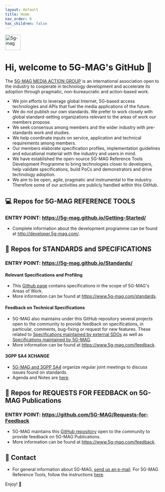 ```yaml
---
layout: default
title: Home
nav_order: 0
has_children: false
---
```


<img src="{{site.baseurl}}/assets/images/5g-mag-logo-with-text.png" alt="5g-mag" style="height:50px">

# Hi, welcome to 5G-MAG's GitHub 👋

The [5G-MAG MEDIA ACTION GROUP](https://www.5g-mag.com) is an international association open to the industry to cooperate in technology development and accelerate its adoption through pragmatic, non-bureaucratic and action-based work.
- We join efforts to leverage global Internet, 5G-based access technologies and APIs that fuel the media applications of the future.
- We do not publish our own standards. We prefer to work closely with global standard-setting organizations relevant to the areas of work our members propose.
- We seek consensus among members and the wider industry with pre-standards work and studies.
- We help coordinate inputs on service, application and technical requirements among members.
- Our members elaborate specification profiles, implementation guidelines and educational material with the industry and users in mind.
- We have established the open-source 5G-MAG Reference Tools Development Programme to bring technologies closer to developers, help validate specifications, build PoCs and demonstrators and drive technology adoption.
- We aim to be open, agile, pragmatic and instrumental to the industry. Therefore some of our activities are publicly handled within this GitHub.

## 💻 Repos for 5G-MAG REFERENCE TOOLS
### ENTRY POINT: https://5g-mag.github.io/Getting-Started/
- Complete information about the development programme can be found at http://developer.5g-mag.com/.

## 🔧 Repos for STANDARDS and SPECIFICATIONS
### ENTRY POINT: https://5g-mag.github.io/Standards/
#### Relevant Specifications and Profiling
- This [Github page](https://5g-mag.github.io/Standards/) contains specifications in the scope of 5G-MAG's Areas of Work.
- More information can be found at https://www.5g-mag.com/standards.

#### Feedback on Technical Specifications
- 5G-MAG also maintains under this GitHub repository several projects open to the community to provide feedback on specifications, in particular, comments, bug-fixing or request for new features. These related to [Specifications maintained by external SDOs](https://5g-mag.github.io/Standards/#feedback-on-technical-specifications-maintained-by-external-sdos) as well as [Specifications maintained by 5G-MAG](https://5g-mag.github.io/Standards/#feedback-on-technical-specifications-maintained-by-5g-mag).
- More information can be found at https://www.5g-mag.com/feedback.

#### 3GPP SA4 XCHANGE
- [5G-MAG and 3GPP SA4](https://www.5g-mag.com/post/5g-mag-xchange-with-3gpp-sa4) organize regular joint meetings to discuss issues found on standards.
- Agenda and Notes are [here](https://github.com/5G-MAG/Standards/wiki/3GPP-SA4-XCHANGE---Notes).

## 📢 Repos for REQUESTS FOR FEEDBACK on 5G-MAG Publications 
### ENTRY POINT: https://github.com/5G-MAG/Requests-for-Feedback
- 5G-MAG maintains this [GitHub repository](https://github.com/5G-MAG/Requests-for-Feedback) open to the community to provide feedback on 5G-MAG Publications.
- More information can be found at https://www.5g-mag.com/feedback.

## 📧 Contact
- For general information about 5G-MAG, [send us an e-mail](mailto:info@5g-mag.com). For 5G-MAG Reference Tools, follow the instructions [here](https://www.5g-mag.com/community).

Enjoy! 💪
